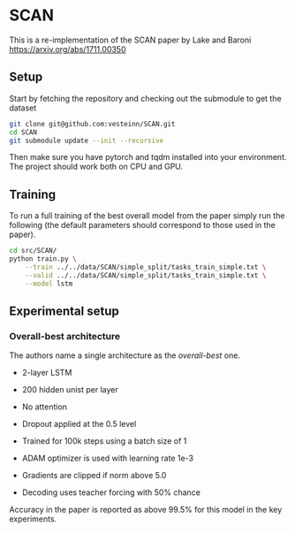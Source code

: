 # SCAN

This is a re-implementation of the SCAN paper by Lake and Baroni https://arxiv.org/abs/1711.00350

## Setup

Start by fetching the repository and checking out the submodule to get the dataset

```bash
git clone git@github.com:vesteinn/SCAN.git
cd SCAN
git submodule update --init --recursive
```

Then make sure you have pytorch and tqdm installed into your environment. The project should work both on CPU and GPU.

## Training

To run a full training of the best overall model from the paper simply run the following (the default parameters should correspond to those used in the paper).

```bash
cd src/SCAN/
python train.py \
    --train ../../data/SCAN/simple_split/tasks_train_simple.txt \
    --valid ../../data/SCAN/simple_split/tasks_train_simple.txt \
    --model lstm
```


## Experimental setup

### Overall-best architecture

The authors name a single architecture as the *overall-best* one.

* 2-layer LSTM
* 200 hidden unist per layer
* No attention
* Dropout applied at the 0.5 level

* Trained for 100k steps using a batch size of 1
* ADAM optimizer is used with learning rate 1e-3
* Gradients are clipped if norm above 5.0
* Decoding uses teacher forcing with 50% chance

Accuracy in the paper is reported as above 99.5% for this model in the key experiments.


